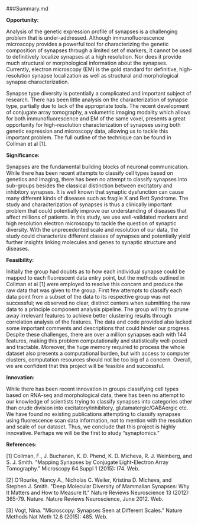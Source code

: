 ###Summary.md

**Opportunity:**

Analysis of the genetic expression profile of synapses is a challenging problem that is under-addressed. Although immunofluorescence microscopy provides a powerful tool for characterizing the genetic composition of synapses through a limited set of markers, it cannot be used to definitively localize synapses at a high resolution. Nor does it provide much structural or morphological information about the synapses. Currently, electron microscopy (EM) is the gold standard for definitive, high-resolution synapse localization as well as structural and morphological synapse characterization.

Synapse type diversity is potentially a complicated and important subject of research. There has been little analysis on the characterization of synapse type, partially due to lack of the appropriate tools. The recent development of conjugate array tomography, a volumetric imaging modality which allows for both immunofluorescence and EM of the same voxel, presents a great opportunity for high-resolution characterization of synapses using both genetic expression and microscopy data, allowing us to tackle this important problem. The full outline of the technique can be found in Collman et al [1]. 

**Significance:**

Synapses are the fundamental building blocks of neuronal communication. While there has been recent attempts to classify cell types based on genetics and imaging, there has been no attempt to classify synapses into sub-groups besides the classical distinction between excitatory and inhibitory synapses. It is well known that synaptic dysfunction can cause many different kinds of diseases such as fragile X and Rett Syndrome. The study and characterization of synapses is thus a clinically important problem that could potentially improve our understanding of diseases that affect millions of patients. In this study, we use well-validated markers and high resolution electron microscopy to tackle the question of synaptic diversity. With the unprecedented scale and resolution of our data, the study could characterize different classes of synapses and potentially yield further insights linking molecules and genes to synaptic structure and diseases.

**Feasibility:** 

Initially the group had doubts as to how each individual synapse could be mapped to each fluorescent data entry point, but the methods outlined in Collman et al [1] were employed to resolve this concern and produce the raw data that was given to the group. First few attempts to classify each data point from a subset of the data to its respective group was not successful; we observed no clear, distinct centers when submitting the raw data to a principle component analysis pipeline. The group will try to prune away irrelevant features to achieve better clustering results through correlation analysis of the features. The data and code provided also lacked some important comments and descriptions that could hinder our progress. Despite these challenges, there are over a million synapses each with 144 features, making this problem computationally and statistically well-posed and tractable. Moreover, the huge memory required to process the whole dataset also presents a computational burden, but with access to computer clusters, computation resources should not be too big of a concern. Overall, we are confident that this project will be feasible and successful.

**Innovation:**

While there has been recent innovation in groups classifying cell types based on RNA-seq and morphological data, there has been no attempt to our knowledge of scientists trying to classify synapses into categories other than crude division into excitatory/inhibitory, glutamatergic/GABAergic etc. We have found no existing publications attempting to classify synapses using fluorescence scan data information, not to mention with the resolution and scale of our dataset. Thus, we conclude that this project is highly innovative. Perhaps we will be the first to study “synaptomics.” 

**References:**

[1] Collman, F., J. Buchanan, K. D. Phend, K. D. Micheva, R. J. Weinberg, and S. J. Smith. "Mapping Synapses by Conjugate Light-Electron Array Tomography." Microscopy 64.Suppl 1 (2015): I74. Web.

[2] O'Rourke, Nancy A., Nicholas C. Weiler, Kristina D. Micheva, and Stephen J. Smith. "Deep Molecular Diversity of Mammalian Synapses: Why It Matters and How to Measure It." Nature Reviews Neuroscience 13 (2012): 365-79. Nature. Nature Reviews Neuroscience, June 2012. Web.

[3] Vogt, Nina. "Microscopy: Synapses Seen at Different Scales." Nature Methods Nat Meth 12.6 (2015): 485. Web.
